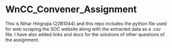 # WnCC_Convener_Assignment
This is Nihar Hingrajia (22B1044) and this repo includes the python file used for web scraping the SOC website along with the extracted data as a .csv file. I have also added links and docs for the solutions of other questions of the assignment. 
